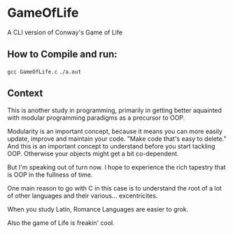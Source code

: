 # GameOfLife
A CLI version of Conway's Game of Life

## How to Compile and run:
`gcc GameOfLife.c`
`./a.out`

## Context

This is another study in programming, primarily in getting better aquainted
with modular programming paradigms as a precursor to OOP.

Modularity is an important concept, because it means you can more easily 
update, improve and maintain your code. "Make code that's easy to delete." 
And this is an important concept to understand before you start tackling 
OOP. Otherwise your objects might get a bit co-dependent. 

But I'm speaking out of turn now. I hope to experience the rich tapestry 
that is OOP in the fullness of time.

One main reason to go with C in this case is to understand the root of a lot
of other languages and their various... excentricites. 

When you study Latin, Romance Languages are easier to grok.

Also the game of Life is freakin' cool.
